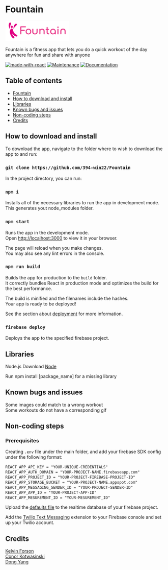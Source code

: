 # Fountain 
<img src="https://github.com/394-win22/Fountain/blob/master/src/images/Fountain-logo.png" alt="fountain-logo" width="200"/>

Fountain is a fitness app that lets you do a quick workout of the day anywhere for fun and share with anyone

[![made-with-react](https://img.shields.io/badge/-ReactJs-61DAFB?logo=react&logoColor=white&style=for-the-badge)](https://reactjs.org/)
[![Maintenance](https://img.shields.io/badge/Maintained-yes-green.svg)](https://github.com/394-win22/Fountain)
[![Documentation](https://img.shields.io/badge/Documentation-complete-green.svg?style=flat)](https://github.com/394-win22/Fountain)

## Table of contents

* [Fountain](#Fountain)
* [How to download and install](#How-to-download-and-install)
* [Libraries](#Libraries)
* [Known bugs and issues](#Known-bugs-and-issues)
* [Non-coding steps](#Non-coding-steps)
* [Credits](#credits)

## How to download and install

To download the app, navigate to the folder where to wish to download the app to and run:

### `git clone https://github.com/394-win22/Fountain`

In the project directory, you can run:

### `npm i`

Installs all of the necessary libraries to run the app in development mode.\
This generates yout node_modules folder.

### `npm start`

Runs the app in the development mode.\
Open [http://localhost:3000](http://localhost:3000) to view it in your browser.

The page will reload when you make changes.\
You may also see any lint errors in the console.

### `npm run build`

Builds the app for production to the `build` folder.\
It correctly bundles React in production mode and optimizes the build for the best performance.

The build is minified and the filenames include the hashes.\
Your app is ready to be deployed!

See the section about [deployment](https://facebook.github.io/create-react-app/docs/deployment) for more information.

### `firebase deploy`

Deploys the app to the specified firebase project.

## Libraries
Node.js 
Download [Node](https://nodejs.org/en/download/)

Run npm install [package_name] for a missing library

## Known bugs and issues
Some images could match to a wrong workout \
Some workouts do not have a corresponding gif

## Non-coding steps
### Prerequisites
Creating `.env` file under the main folder, and add your firebase SDK config under the following format:
```
REACT_APP_API_KEY = "YOUR-UNIQUE-CREDENTIALS"
REACT_APP_AUTH_DOMAIN = "YOUR-PROJECT-NAME.firebaseapp.com"
REACT_APP_PROJECT_ID = "YOUR-PROJECT-FIREBASE-PROJECT-ID"
REACT_APP_STORAGE_BUCKET = "YOUR-PROJECT-NAME.appspot.com"
REACT_APP_MESSAGING_SENDER_ID = "YOUR-PROJECT-SENDER-ID"
REACT_APP_APP_ID = "YOUR-PROJECT-APP-ID"
REACT_APP_MESUREMENT_ID = "YOUR-MESUREMENT_ID"
```
Upload the [defaults file](https://github.com/394-win22/Fountain/blob/master/fountainDefaults.json) to the realtime database of your firebase project.

Add the [Twilio Text Messaging](https://firebase.google.com/products/extensions/twilio-send-message?authuser=1&hl=en) extension to your Firebase console and set up your Twilio account.


## Credits
[Kelvin Forson](https://www.linkedin.com/in/kelvin-forson-47430117a/) \
[Conor Kotwasinski](https://www.linkedin.com/in/conor-kotwasinski-86aa97200/) \
[Dong Yang](https://www.linkedin.com/in/dong-yang-05562121b/)
